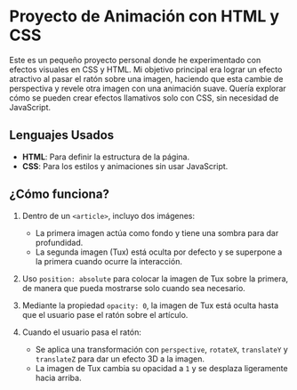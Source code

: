 # Proyecto de Animación con HTML y CSS

Este es un pequeño proyecto personal donde he experimentado con efectos visuales en CSS y HTML. Mi objetivo principal era lograr un efecto atractivo al pasar el ratón sobre una imagen, haciendo que esta cambie de perspectiva y revele otra imagen con una animación suave. Quería explorar cómo se pueden crear efectos llamativos solo con CSS, sin necesidad de JavaScript.

## Lenguajes Usados

- **HTML**: Para definir la estructura de la página.
- **CSS**: Para los estilos y animaciones sin usar JavaScript.

## ¿Cómo funciona?

1. Dentro de un `<article>`, incluyo dos imágenes:
   - La primera imagen actúa como fondo y tiene una sombra para dar profundidad.
   - La segunda imagen (Tux) está oculta por defecto y se superpone a la primera cuando ocurre la interacción.

2. Uso `position: absolute` para colocar la imagen de Tux sobre la primera, de manera que pueda mostrarse solo cuando sea necesario.

3. Mediante la propiedad `opacity: 0`, la imagen de Tux está oculta hasta que el usuario pase el ratón sobre el artículo.

4. Cuando el usuario pasa el ratón:
   - Se aplica una transformación con `perspective`, `rotateX`, `translateY` y `translateZ` para dar un efecto 3D a la imagen.
   - La imagen de Tux cambia su opacidad a `1` y se desplaza ligeramente hacia arriba.
   - Se agrega un degradado que oscurece progresivamente la parte inferior del artículo, logrando un efecto más inmersivo.

## Archivos

### `index.html`
Aquí establezco la estructura básica del documento:

```html
<article>
    <img src="./Imgs/debian_wallpaper.jpg" alt="Fondo Debian">
    <img src="./Imgs/tux.png" alt="Tux">
</article>
```

### `style.css`
En este archivo aplico los estilos y animaciones:

```css
article:hover {
    transform:
        perspective(250px)
        rotateX(10deg)
        translateY(-5%)
        translateZ(0);
}

article:hover img:last-child {
    opacity: 1;
    transform: translateY(10%);
}
```

## ¿Cómo usarlo?
1. Clona el repositorio en tu ordenador:
   ```bash
   git clone https://github.com/mi-usuario/mi-repositorio.git
   ```
2. Abre `index.html` en tu navegador favorito.

Espero que este pequeño proyecto te sirva para entender mejor las posibilidades de CSS en animaciones sin JavaScript. ¡Disfrútalo!

